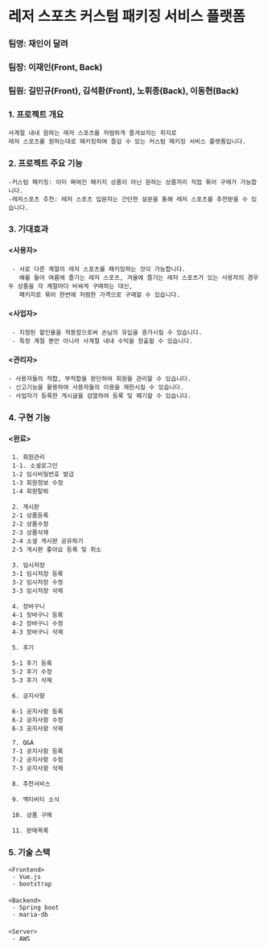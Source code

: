 #   <Linkivity> 레저 스포츠 커스텀 패키징 서비스 플랫폼  

###  팀명: 재인이 달려

###  팀장: 이재인(Front, Back)

###  팀원: 길민규(Front), 김석환(Front), 노휘종(Back), 이동현(Back)  

### 1. 프로젝트 개요  

    사계절 내내 원하는 레저 스포츠를 저렴하게 즐겨보자는 취지로
    레저 스포츠를 원하는대로 패키징하여 즐길 수 있는 커스텀 패키징 서비스 플랫폼입니다.



### 2. 프로젝트 주요 기능  

    -커스텀 패키징: 이미 짜여진 패키지 상품이 아닌 원하는 상품끼리 직접 묶어 구매가 가능합니다.
    -레저스포츠 추천: 레저 스포츠 입문자는 간단한 설문을 통해 레저 스포츠를 추천받을 수 있습니다.



### 3. 기대효과  

####    <사용자>  

     - 서로 다른 계절의 레저 스포츠를 패키징하는 것이 가능합니다.
       예를 들어 여름에 즐기는 레저 스포츠, 겨울에 즐기는 레저 스포츠가 있는 사용자의 경우 두 상품을 각 계절마다 비싸게 구매하는 대신,
       패키지로 묶어 한번에 저렴한 가격으로 구매할 수 있습니다.

####    <사업자>  

     - 지정된 할인율을 적용함으로써 손님의 유입을 증가시킬 수 있습니다.
     - 특정 계절 뿐만 아니라 사계절 내내 수익을 창출할 수 있습니다.

#### <관리자>

```
- 사용자들의 적합, 부적합을 판단하여 회원을 관리할 수 있습니다.
- 신고기능을 활용하여 사용자들의 이용을 제한시킬 수 있습니다.
- 사업자가 등록한 게시글을 검열하여 등록 및 폐기할 수 있습니다.
```



### 4. 구현 기능  

####    <완료>  

     1. 회원관리 
     1-1. 소셜로그인
     1-2 임시비밀번호 발급
     1-3 회원정보 수정
     1-4 회원탈퇴 
     
     2. 게시판 
     2-1 상품등록
     2-2 상품수정
     2-3 상품삭제
     2-4 소셜 게시판 공유하기
     2-5 게시판 좋아요 등록 및 취소
    
     3. 임시저장 
     3-1 임시저장 등록
     3-2 임시저장 수정
     3-3 임시저장 삭제
    
     4. 장바구니 
     4-1 장바구니 등록
     4-2 장바구니 수정
     4-3 장바구니 삭제
    
     5. 후기
    
     5-1 후기 등록
     5-2 후기 수정
     5-3 후기 삭제
    
     6. 공지사항
    
     6-1 공지사항 등록
     6-2 공지사항 수정
     6-3 공지사항 삭제
    
     7. Q&A
     7-1 공지사항 등록
     7-2 공지사항 수정
     7-3 공지사항 삭제
    
     8. 추천서비스
     
     9. 액티비티 소식
    
     10. 상품 구매
    
     11. 판매목록



### 5. 기술 스택  

    <Frontend>  
     - Vue.js
     - bootstrap

####    

    <Backend>  
     - Spring boot
     - maria-db

####    

    <Server>  
     - AWS

